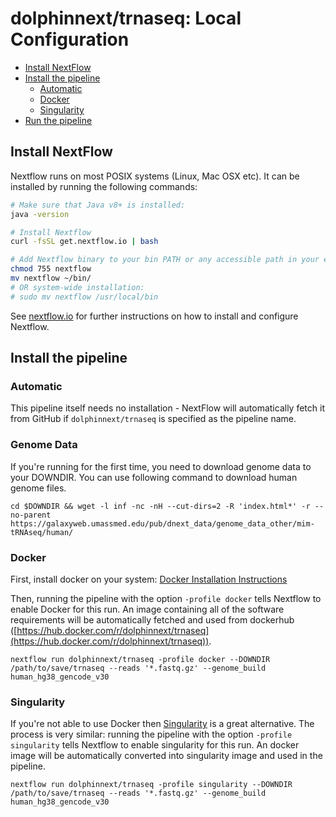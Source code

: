 # dolphinnext/trnaseq: Local Configuration
<!-- Install Atom plugin markdown-toc-auto for this ToC -->
<!-- TOC START min:2 max:3 link:true asterisk:true -->
* [Install NextFlow](#install-nextflow)
* [Install the pipeline](#install-the-pipeline)
  * [Automatic](#automatic)
  * [Docker](#docker)
  * [Singularity](#singularity)
* [Run the pipeline](usage.md)
<!-- TOC END -->

## Install NextFlow
Nextflow runs on most POSIX systems (Linux, Mac OSX etc). It can be installed by running the following commands:

```bash
# Make sure that Java v8+ is installed:
java -version

# Install Nextflow
curl -fsSL get.nextflow.io | bash

# Add Nextflow binary to your bin PATH or any accessible path in your environment:
chmod 755 nextflow
mv nextflow ~/bin/
# OR system-wide installation:
# sudo mv nextflow /usr/local/bin
```

See [nextflow.io](https://www.nextflow.io/) for further instructions on how to install and configure Nextflow.

## Install the pipeline

### Automatic
This pipeline itself needs no installation - NextFlow will automatically fetch it from GitHub if `dolphinnext/trnaseq` is specified as the pipeline name.

### Genome Data
If you're running for the first time, you need to download genome data to your DOWNDIR. You can use following command to download human genome files.

```
cd $DOWNDIR && wget -l inf -nc -nH --cut-dirs=2 -R 'index.html*' -r --no-parent https://galaxyweb.umassmed.edu/pub/dnext_data/genome_data_other/mim-tRNAseq/human/
```

### Docker
First, install docker on your system: [Docker Installation Instructions](https://docs.docker.com/engine/installation/)

Then, running the pipeline with the option `-profile docker` tells Nextflow to enable Docker for this run. An image containing all of the software requirements will be automatically fetched and used from dockerhub ([https://hub.docker.com/r/dolphinnext/trnaseq](https://hub.docker.com/r/dolphinnext/trnaseq)).

```
nextflow run dolphinnext/trnaseq -profile docker --DOWNDIR /path/to/save/trnaseq --reads '*.fastq.gz' --genome_build human_hg38_gencode_v30
```

### Singularity
If you're not able to use Docker then [Singularity](http://singularity.lbl.gov/) is a great alternative.
The process is very similar: running the pipeline with the option `-profile singularity` tells Nextflow to enable singularity for this run. An docker image will be automatically converted into singularity image and used in the pipeline.

```
nextflow run dolphinnext/trnaseq -profile singularity --DOWNDIR /path/to/save/trnaseq --reads '*.fastq.gz' --genome_build human_hg38_gencode_v30
```